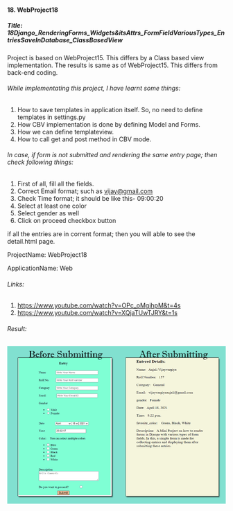 ####  18. WebProject18
##### Title: 18Django_RenderingForms_Widgets&itsAttrs_FormFieldVariousTypes_EntriesSaveInDatabase_ClassBasedView
Project is based on WebProject15. This differs by a Class based view implementation. The results is same as of WebProject15. This differs from back-end coding.

###### While implementating this project, I have learnt some things:
1. How to save templates in application itself. So, no need to define templates in settings.py
2. How CBV implementation is done by defining Model and Forms.
3. How we can define templateview.
4. How to call get and post method in CBV mode. 


###### In case, if form is not submitted and rendering the same entry page; then check following things:
1. First of all, fill all the fields.
2. Correct Email format; such as vijay@gmail.com
3. Check Time format; it should be like this- 09:00:20
4. Select at least one color
5. Select gender as well
6. Click on proceed checkbox button

if all the entries are in corrent format; then you will able to see the detail.html page.

ProjectName: WebProject18

ApplicationName: Web

###### Links:
1. https://www.youtube.com/watch?v=OPc_oMgjhpM&t=4s
2. https://www.youtube.com/watch?v=XQjaTUwTJRY&t=1s

###### Result:
![](Results/WebProject15&18.png)
